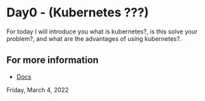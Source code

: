# Day0 - (Kubernetes ???)
For today I will introduce you what is kubernetes?, is this solve your problem?, and what are the advantages of using kubernetes?.

## For more information
- [Docs](https://zleetch.notion.site/Day0-24d870a92597481f9d850c84b8978b38)

Friday, March 4, 2022

